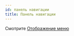 ```yaml
---
id: панель навигации
title: Панель навигации
---
```


Смотрите [Отображение меню](./menus-display#navigation-bar)